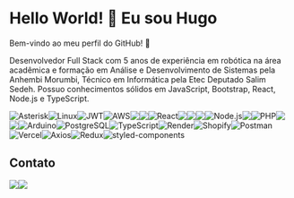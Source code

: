 # Hello World! 👋 Eu sou Hugo

Bem-vindo ao meu perfil do GitHub! 🚀

Desenvolvedor Full Stack com 5 anos de experiência em robótica na área acadêmica e formação em Análise e Desenvolvimento de Sistemas pela Anhembi Morumbi, Técnico em Informática pela Etec Deputado Salim Sedeh. Possuo conhecimentos sólidos em JavaScript, Bootstrap, React, Node.js e TypeScript.

<div style="display: flex; flex-wrap: wrap;">
  <img src="https://img.shields.io/badge/Asterisk-3CCF00?style=flat&logo=asterisk&logoColor=white" alt="Asterisk">
  <img src="https://img.shields.io/badge/Linux-FCC624?style=flat&logo=linux&logoColor=black" alt="Linux">
  <img src="https://img.shields.io/badge/JWT-000000?style=flat&logo=json-web-tokens&logoColor=white" alt="JWT">
  <img src="https://img.shields.io/badge/AWS-232F3E?style=flat&logo=amazonaws&logoColor=white" alt="AWS">
  <img src="https://img.shields.io/badge/Python-3776AB?style=flat&logo=python&logoColor=white">
  <img src="https://img.shields.io/badge/Visual%20Basic-3333FF?style=flat&logo=visual%20studio&logoColor=white">
  <img src="https://img.shields.io/badge/React-61DAFB?style=flat&logo=react&logoColor=white" alt="React">
  <img src="https://img.shields.io/badge/HTML5-E34F26?style=flat&logo=html5&logoColor=white">
  <img src="https://img.shields.io/badge/CSS3-1572B6?style=flat&logo=css3&logoColor=white">
  <img src="https://img.shields.io/badge/JavaScript-F7DF1E?style=flat&logo=javascript&logoColor=black">
  <img src="https://img.shields.io/badge/Node.js-43853D?style=flat&logo=node.js&logoColor=white" alt="Node.js">
  <img src="https://img.shields.io/badge/Bootstrap-7952B3?style=flat&logo=bootstrap&logoColor=white">
  <img src="https://img.shields.io/badge/PHP-777BB4?style=flat&logo=php&logoColor=white" alt="PHP">
  <img src="https://img.shields.io/badge/Django-092E20?style=flat&logo=django&logoColor=white">
  <img src="https://img.shields.io/badge/MySQL-4479A1?style=flat&logo=mysql&logoColor=white">
  <img src="https://img.shields.io/badge/Arduino-00979D?style=flat&logo=arduino&logoColor=white" alt="Arduino">
  <img src="https://img.shields.io/badge/PostgreSQL-4169E1?style=flat&logo=postgresql&logoColor=white" alt="PostgreSQL">
  <img src="https://img.shields.io/badge/TypeScript-3178C6?style=flat&logo=typescript&logoColor=white" alt="TypeScript">
  <img src="https://img.shields.io/badge/Render-008080?style=flat&logo=render&logoColor=white" alt="Render">
  <img src="https://img.shields.io/badge/Shopify-7AB55C?style=flat&logo=shopify&logoColor=white" alt="Shopify">
  <img src="https://img.shields.io/badge/Postman-FF6C37?style=flat&logo=postman&logoColor=white" alt="Postman">
  <img src="https://img.shields.io/badge/Vercel-000000?style=flat&logo=vercel&logoColor=white" alt="Vercel">
  <img src="https://img.shields.io/badge/Axios-007ACC?style=flat&logo=axios&logoColor=white" alt="Axios">
  <img src="https://img.shields.io/badge/Redux-764ABC?style=flat&logo=redux&logoColor=white" alt="Redux">
  <img src="https://img.shields.io/badge/styled--components-DB7093?style=flat&logo=styled-components&logoColor=white" alt="styled-components">


</div>


## Contato
<div style ="display: flex; flex-wrap:wrap;">
<img src="https://img.shields.io/badge/Email-hugo_amadio%40hotmail.com-FF5500?style=flat&logo=gmail&logoColor=white">
<img src="https://img.shields.io/badge/LinkedIn-hugoamadio-0077B5?style=flat&logo=linkedin&logoColor=white">
</div>
